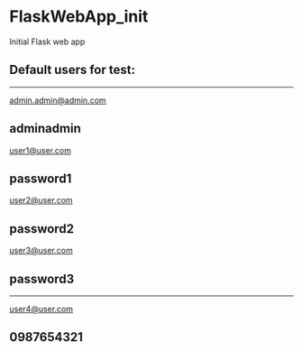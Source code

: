# FlaskWebApp_init
Initial Flask web app

## Default users for test:

-------------------------------
admin.admin@admin.com

adminadmin
-------------------------------
user1@user.com

password1
-------------------------------
user2@user.com

password2
-------------------------------
user3@user.com

password3
-------------------------------
-------------------------------
user4@user.com 

0987654321
-------------------------------